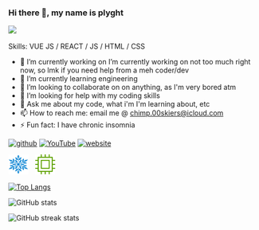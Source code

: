 ### Hi there 👋, my name is plyght
![](https://plyght.github.io/fgdfdg.jpeg)


Skills: VUE JS / REACT / JS / HTML / CSS

- 🔭 I’m currently working on I’m currently working on not too much right now, so lmk if you need help from a meh coder/dev 
- 🌱 I’m currently learning engineering 
- 👯 I’m looking to collaborate on on anything, as I'm very bored atm 
- 🤔 I’m looking for help with my coding skills 
- 💬 Ask me about my code, what i'm I'm learning about, etc 
- 📫 How to reach me: email me @ chimp.00skiers@icloud.com 
- ⚡ Fun fact:  I have chronic insomnia 


[<img src='https://cdn.jsdelivr.net/npm/simple-icons@3.0.1/icons/github.svg' alt='github' height='40'>](https://github.com/plyght)  [<img src='https://cdn.jsdelivr.net/npm/simple-icons@3.0.1/icons/youtube.svg' alt='YouTube' height='40'>](https://www.youtube.com/channel/UCvpdv0TzX8N8-hP8RnIr2bg)  [<img src='https://cdn.jsdelivr.net/npm/simple-icons@3.0.1/icons/icloud.svg' alt='website' height='40'>](https://plyght.github.io)  

<a href='https://archiveprogram.github.com/'><img src='https://raw.githubusercontent.com/acervenky/animated-github-badges/master/assets/acbadge.gif' width='40' height='40'></a> <a href='https://docs.github.com/en/developers'><img src='https://raw.githubusercontent.com/acervenky/animated-github-badges/master/assets/devbadge.gif' width='40' height='40'></a> 

[![Top Langs](https://github-readme-stats.vercel.app/api/top-langs/?username=plyght)](https://github.com/anuraghazra/github-readme-stats)

![GitHub stats](https://github-readme-stats.vercel.app/api?username=plyght&show_icons=true)  

![GitHub streak stats](https://streak-stats.demolab.com/?user=plyght)  

